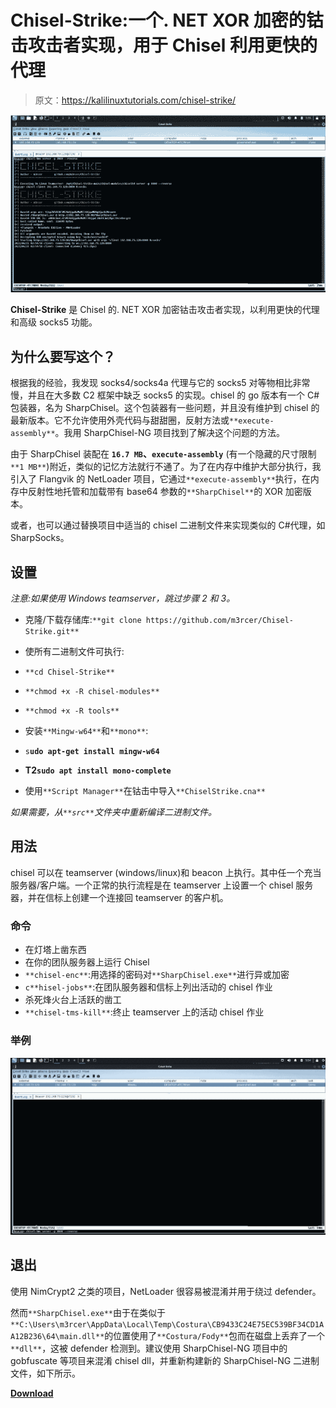 # Chisel-Strike:一个. NET XOR 加密的钴击攻击者实现，用于 Chisel 利用更快的代理

> 原文：<https://kalilinuxtutorials.com/chisel-strike/>

[![](img/ab4c2fef5d66464ff1b4c48c25be9b79.png)](https://blogger.googleusercontent.com/img/b/R29vZ2xl/AVvXsEj11Yltr9ny8IYBMakte3mjNwuu3ZsNw8zRg2g-Xe1uHTn0ONOB9QrIvdFfVOeV9sD6_8bkgCtEQbF-nk0llBldHOfbnlDtgoJumio5GBk1I6qAjdQjkaQBneuC2_DbL9410N5SeLnlPvSikfTIcxx7SAz2u9pwVegIZYaUeukEr9c4CCacSlVrMWAm/s728/Screenshot-2022-07-14-160304%20(1).png)

**Chisel-Strike** 是 Chisel 的. NET XOR 加密钴击攻击者实现，以利用更快的代理和高级 socks5 功能。

## 为什么要写这个？

根据我的经验，我发现 socks4/socks4a 代理与它的 socks5 对等物相比非常慢，并且在大多数 C2 框架中缺乏 socks5 的实现。chisel 的 go 版本有一个 C#包装器，名为 SharpChisel。这个包装器有一些问题，并且没有维护到 chisel 的最新版本。它不允许使用外壳代码与甜甜圈，反射方法或`**execute-assembly**`。我用 SharpChisel-NG 项目找到了解决这个问题的方法。

由于 SharpChisel 装配在 **`16.7 MB`、`execute-assembly`** (有一个隐藏的尺寸限制`**1 MB**`)附近，类似的记忆方法就行不通了。为了在内存中维护大部分执行，我引入了 Flangvik 的 NetLoader 项目，它通过`**execute-assembly**`执行，在内存中反射性地托管和加载带有 base64 参数的`**SharpChisel**`的 XOR 加密版本。

或者，也可以通过替换项目中适当的 chisel 二进制文件来实现类似的 C#代理，如 SharpSocks。

## 设置

*注意:如果使用 Windows teamserver，跳过步骤 2 和 3。*

*   克隆/下载存储库:`**git clone https://github.com/m3rcer/Chisel-Strike.git**`
*   使所有二进制文件可执行:

*   `**cd Chisel-Strike**`
*   `**chmod +x -R chisel-modules**`
*   `**chmod +x -R tools**`

*   安装`**Mingw-w64**`和`**mono**`:

*   `s`**`udo apt-get install mingw-w64`**
*   **T2`sudo apt install mono-complete`**

*   使用`**Script Manager**`在钴击中导入`**ChiselStrike.cna**`

*如果需要，从`**src**`文件夹中重新编译二进制文件。*

## 用法

chisel 可以在 teamserver (windows/linux)和 beacon 上执行。其中任一个充当服务器/客户端。一个正常的执行流程是在 teamserver 上设置一个 chisel 服务器，并在信标上创建一个连接回 teamserver 的客户机。

### 命令

*   在灯塔上凿东西
*   在你的团队服务器上运行 Chisel
*   `**chisel-enc**`:用选择的密码对`**SharpChisel.exe**`进行异或加密
*   `c**hisel-jobs**`:在团队服务器和信标上列出活动的 chisel 作业
*   杀死烽火台上活跃的凿工
*   `**chisel-tms-kill**`:终止 teamserver 上的活动 chisel 作业

### 举例

![](img/26ad41caf3bec6a08c66740fb9985e7e.png)

## 退出

使用 NimCrypt2 之类的项目，NetLoader 很容易被混淆并用于绕过 defender。

然而`**SharpChisel.exe**`由于在类似于`**C:\Users\m3rcer\AppData\Local\Temp\Costura\CB9433C24E75EC539BF34CD1AA12B236\64\main.dll**`的位置使用了`**Costura/Fody**`包而在磁盘上丢弃了一个`**dll**`，这被 defender 检测到。建议使用 SharpChisel-NG 项目中的 gobfuscate 等项目来混淆 chisel dll，并重新构建新的 SharpChisel-NG 二进制文件，如下所示。

[**Download**](https://github.com/m3rcer/Chisel-Strike)